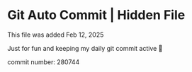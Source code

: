 # Git Auto Commit | Hidden File

This file was added Feb 12, 2025

Just for fun and keeping my daily git commit active 🤪

commit number: 280744
